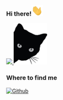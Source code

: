 <h3> Hi there!<img src="https://github.com/hd4y2t/hd4y2t/blob/main/assets/gift/wave.gif" width="30px">
</h3>
<p>  
  <a href="https://github.com/hd4y2t" >
<img src="https://github-readme-stats.vercel.app/api?username=hd4y2t&show_icons=true&bg_color=0d1117&icon_color=4b8dda&title_color=199afc&text_color=8a939d">
 <a href="https://github.com/hd4y2t" >
<img src="https://github.com/hd4y2t/hd4y2t/blob/main/assets/img/cat1.png" href="https://github.com/hd4y2t"  width="90" height="110">
 
<!--    [![Top Langs](https://github-readme-stats.vercel.app/api/top-langs/?username=hd4y2t&layout=compact)](https://github.com/hd4y2t) -->
 
<!-- ![](https://komarev.com/ghpvc/?username=52199422&color=1897f8&label=PROFILE+VIEWS) -->
</p>

<p align=center><a>
  <h3>Where to find me</h3></a>
</p>

<p>
<div>
<a href="https://github.com/hd4y2t" target="_blank"><img alt="Github" src="https://img.shields.io/badge/GitHub-%2312100E.svg?&style=for-the-badge&logo=Github&logoColor=white" /></a> <a href="https://github.com/hd4y2t" target="_blank">
<!--   <a href="https://gitlab.com/hd4y2t" target="_blank"><img alt="Gitlab" src="https://img.shields.io/badge/Gitlab-%2312100E.svg?&style=for-the-badge&logo=Gitlab&logoColor=white" /></a> <a href="https://gitlab.com/hd4y2t" target="_blank">
<a href="https://www.linkedin.com/in/muhammad-hidayat-41b0a51bb/" target="_blank"><img alt="LinkedIn" src="https://img.shields.io/badge/LinkedIn-1877F2?style=for-the-badge&logo=LinkedIn&logoColor=white" /></a> <a href="https://www.linkedin.com/in/muhammad-hidayat-41b0a51bb/" target="_blank">
 -->
<!--  <a href="https://www.facebook.com/profile.php?id=100008265035119" target="_blank">
<img src=https://img.shields.io/badge/facebook-%232E87FB.svg?&style=for-the-badge&logo=facebook&logoColor=white alt=facebook style="margin-bottom: 5px;" />
</a> -->
   

</div>
<div>
<!--   <img src="https://spotify-github-profile.vercel.app/api/view?uid=cy4a1pt8vhmz0j0gjyrj0oigi&cover_image=true&theme=novatorem" /></div>   -->

</p>

